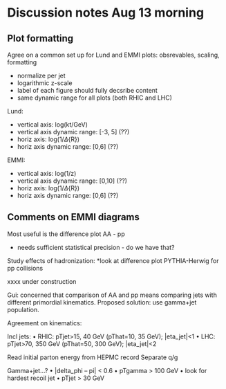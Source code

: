 # Discussion notes Aug 13 morning

## Plot formatting

Agree on a common set up for Lund and EMMI plots: obsrevables, scaling, formatting
   * normalize per jet
   * logarithmic z-scale
   * label of each figure should fully decsribe content
   * same dynamic range for all plots (both RHIC and LHC)

Lund: 
   * vertical axis: log(kt/GeV)
   * vertical axis dynamic range: [-3, 5]  (??)
   * horiz axis: log(1/$\Delta${R})
   * horiz axis dynamic range: [0,6] (??)
   
EMMI:
   * vertical axis: log(1/z)
   * vertical axis dynamic range: [0,10] (??)
   * horiz axis: log(1/$\Delta${R})
   * horiz axis dynamic range: [0,6] (??)
   
## Comments on EMMI diagrams

Most useful is the difference plot AA - pp
   * needs sufficient statistical precision - do we have that?
   
Study effects of hadronization: 
   *look at difference plot PYTHIA-Herwig for pp collisions

xxxx under construction

Gui: concerned that comparison of AA and pp means comparing jets with different primordial kinematics. Proposed solution: use gamma+jet population.



Agreement on kinematics:

Incl jets:
•	RHIC: pTjet>15, 40 GeV (pThat=10, 35 GeV); |eta_jet|<1
•	LHC: pTjet>70, 350 GeV (pThat=50, 300 GeV); |eta_jet|<2

Read initial parton energy from HEPMC record
Separate q/g

Gamma+jet…?
•	|delta_phi – pi| < 0.6
•	pTgamma > 100 GeV
•	look for hardest recoil jet 
•	pTjet > 30 GeV



